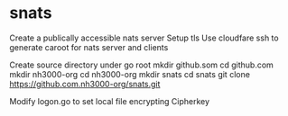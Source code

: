 # snats
Create a publically accessible nats server
Setup tls
Use cloudfare ssh to generate caroot for nats server and clients

Create source directory under go root
mkdir github.som
cd github.com
mkdir nh3000-org
cd nh3000-org
mkdir snats
cd snats
git clone https://github.com.nh3000-org/snats.git

Modify logon.go to set local file encrypting Cipherkey

